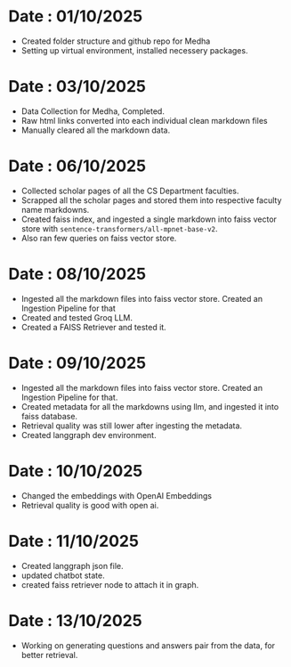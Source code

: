 # Date : 01/10/2025
- Created folder structure and github repo for Medha
- Setting up virtual environment, installed necessery packages.

# Date : 03/10/2025
- Data Collection for Medha, Completed.
- Raw html links converted into each individual clean markdown files
- Manually cleared all the markdown data.

# Date : 06/10/2025
- Collected scholar pages of all the CS Department faculties.
- Scrapped all the scholar pages and stored them into respective faculty name markdowns.
- Created faiss index, and ingested a single markdown into faiss vector store with `sentence-transformers/all-mpnet-base-v2`.
- Also ran few queries on faiss vector store.

# Date : 08/10/2025
- Ingested all the markdown files into faiss vector store. Created an Ingestion Pipeline for that
- Created and tested Groq LLM.
- Created a FAISS Retriever and tested it.

# Date : 09/10/2025
- Ingested all the markdown files into faiss vector store. Created an Ingestion Pipeline for that.
- Created metadata for all the markdowns using llm, and ingested it into faiss database.
- Retrieval quality was still lower after ingesting the metadata.
- Created langgraph dev environment.

# Date : 10/10/2025
- Changed the embeddings with OpenAI Embeddings
- Retrieval quality is good with open ai.

# Date : 11/10/2025
- Created langgraph json file.
- updated chatbot state.
- created faiss retriever node to attach it in graph.

# Date : 13/10/2025
- Working on generating questions and answers pair from the data, for better retrieval.